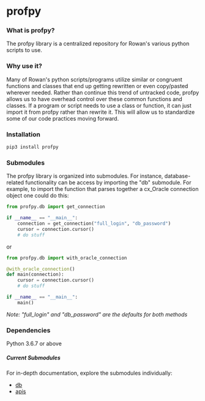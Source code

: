 # profpy
### What is profpy?
The profpy library is a centralized repository for Rowan's various python scripts to use.

### Why use it?
Many of Rowan's python scripts/programs utilize similar or congruent functions and classes that end up getting rewritten or even
copy/pasted wherever needed. Rather than continue this trend of untracked code, profpy allows us to have overhead control over these common functions
and classes. If a program or script needs to use a class or function, it can just import it from profpy rather than rewrite it. This will allow us
to standardize some of our code practices moving forward. 

### Installation
```bash
pip3 install profpy
```

### Submodules
The profpy library is organized into submodules. For instance, database-related functionality can be access by importing the 
"db" submodule. For example, to import the function that parses together a cx_Oracle connection object one could do this:

```python
from profpy.db import get_connection

if __name__ == "__main__":
    connection = get_connection("full_login", "db_password")
    cursor = connection.cursor()
    # do stuff
```
or
```python
from profpy.db import with_oracle_connection

@with_oracle_connection()
def main(connection):
    cursor = connection.cursor()
    # do stuff

if __name__ == "__main__":
    main()
```

<i>Note: "full_login" and "db_password" are the defaults for both methods</i>

### Dependencies
Python 3.6.7 or above

##### Current Submodules
For in-depth documentation, explore the submodules individually:
- [db](./profpy/db)
- [apis](./profpy/apis)